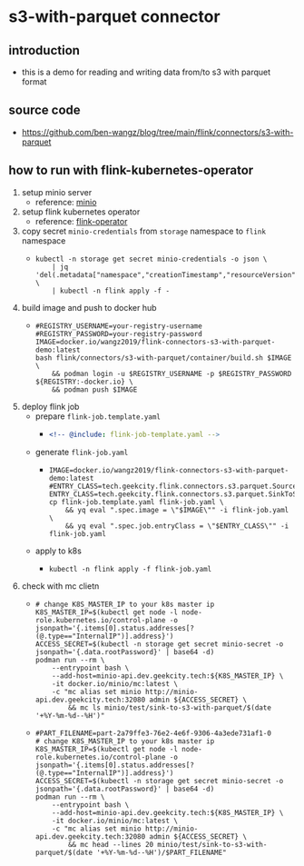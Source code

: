 # s3-with-parquet connector

## introduction

* this is a demo for reading and writing data from/to s3 with parquet format

## source code

* https://github.com/ben-wangz/blog/tree/main/flink/connectors/s3-with-parquet

## how to run with flink-kubernetes-operator

1. setup minio server
    * reference: [minio](../../../kubernetes/argocd/storage/minio/minio.md)
2. setup flink kubernetes operator
    * reference: [flink-operator](../../../kubernetes/argocd/flink/README.md)
3. copy secret `minio-credentials` from `storage` namespace to `flink` namespace
    * ```shell
      kubectl -n storage get secret minio-credentials -o json \
          | jq 'del(.metadata["namespace","creationTimestamp","resourceVersion","selfLink","uid"])' \
          | kubectl -n flink apply -f -
      ```
4. build image and push to docker hub
    * ```shell
      #REGISTRY_USERNAME=your-registry-username
      #REGISTRY_PASSWORD=your-registry-password
      IMAGE=docker.io/wangz2019/flink-connectors-s3-with-parquet-demo:latest
      bash flink/connectors/s3-with-parquet/container/build.sh $IMAGE \
          && podman login -u $REGISTRY_USERNAME -p $REGISTRY_PASSWORD ${REGISTRY:-docker.io} \
          && podman push $IMAGE
      ```
5. deploy flink job
    * prepare `flink-job.template.yaml`
        + ```yaml
          <!-- @include: flink-job-template.yaml -->
          ```
    * generate `flink-job.yaml`
        + ```shell
          IMAGE=docker.io/wangz2019/flink-connectors-s3-with-parquet-demo:latest
          #ENTRY_CLASS=tech.geekcity.flink.connectors.s3.parquet.SourceFromS3WithParquet
          ENTRY_CLASS=tech.geekcity.flink.connectors.s3.parquet.SinkToS3WithParquet
          cp flink-job.template.yaml flink-job.yaml \
              && yq eval ".spec.image = \"$IMAGE\"" -i flink-job.yaml \
              && yq eval ".spec.job.entryClass = \"$ENTRY_CLASS\"" -i flink-job.yaml
          ```
    * apply to k8s
        + ```shell
          kubectl -n flink apply -f flink-job.yaml
          ```
6. check with mc clietn
    * ```shell
      # change K8S_MASTER_IP to your k8s master ip
      K8S_MASTER_IP=$(kubectl get node -l node-role.kubernetes.io/control-plane -o jsonpath='{.items[0].status.addresses[?(@.type=="InternalIP")].address}')
      ACCESS_SECRET=$(kubectl -n storage get secret minio-secret -o jsonpath='{.data.rootPassword}' | base64 -d)
      podman run --rm \
          --entrypoint bash \
          --add-host=minio-api.dev.geekcity.tech:${K8S_MASTER_IP} \
          -it docker.io/minio/mc:latest \
          -c "mc alias set minio http://minio-api.dev.geekcity.tech:32080 admin ${ACCESS_SECRET} \
              && mc ls minio/test/sink-to-s3-with-parquet/$(date '+%Y-%m-%d--%H')"
      ```
    * ```shell
      #PART_FILENAME=part-2a79ffe3-76e2-4e6f-9306-4a3ede731af1-0
      # change K8S_MASTER_IP to your k8s master ip
      K8S_MASTER_IP=$(kubectl get node -l node-role.kubernetes.io/control-plane -o jsonpath='{.items[0].status.addresses[?(@.type=="InternalIP")].address}')
      ACCESS_SECRET=$(kubectl -n storage get secret minio-secret -o jsonpath='{.data.rootPassword}' | base64 -d)
      podman run --rm \
          --entrypoint bash \
          --add-host=minio-api.dev.geekcity.tech:${K8S_MASTER_IP} \
          -it docker.io/minio/mc:latest \
          -c "mc alias set minio http://minio-api.dev.geekcity.tech:32080 admin ${ACCESS_SECRET} \
              && mc head --lines 20 minio/test/sink-to-s3-with-parquet/$(date '+%Y-%m-%d--%H')/$PART_FILENAME"
      ```
